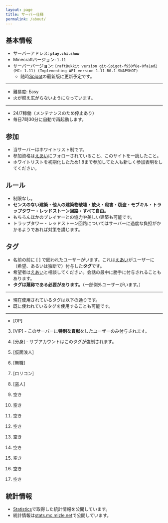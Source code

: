 ```yaml
---
layout: page
title: サーバー仕様
permalink: /about/
---
```



基本情報
---
- サーバーアドレス: **`play.chi.show`**
- Minecraftバージョン: `1.11`
- サーバーバージョン: `CraftBukkit version git-Spigot-f950f8e-0fa1ad2 (MC: 1.11) (Implementing API version 1.11-R0.1-SNAPSHOT) `
  - 随時[Spigot](https://www.spigotmc.org/)の最新版に更新予定です。

---

- 難易度: Easy
- 火が燃え広がらないようになっています。

---

- 24/7稼働（メンテナンスのため停止あり）
- 毎日7時30分に自動で再起動します。

参加
---
- 当サーバーはホワイトリスト制です。
- 参加資格は[えあい](https://twitter.com/eai04191)にフォローされていること、このサイトを一読したこと。
- ホワイトリストを初期化したため1.8まで参加してた人も新しく参加表明をしてください。

ルール
---
- 制限なし。
- **センスのない建築・他人の建築物破壊・放火・殺害・窃盗・モブキル・トラップタワー・レッドストーン回路・すべて自由。**
- もちろんほかのプレイヤーとの協力や美しい建築も可能です。
- トラップタワー・レッドストーン回路についてはサーバーに過度な負担がかかるようであれば対策を講じます。

タグ
---
- 名前の前に [ ] で囲われたユーザーがいます。これは[えあい](https://twitter.com/eai04191)がユーザーに（希望、あるいは独断で）付与した**タグ**です。
- 希望者は[えあい](https://twitter.com/eai04191)と相談してください。会話の最中に勝手に付与されることもあります。
- **タグは蔑称である必要があります。**（一部例外ユーザーがいます。）

---

- 現在使用されているタグは以下の通りです。
- 既に使われているタグを使用することも可能です。

---

- <span class="mc_red">[OP]</span>


3. <span class="mc_gold">[VIP]</span> - このサーバーに**特別な貢献**をしたユーザーのみ付与されます。
6. <span class="mc_dark_purple">[分身]</span> - サブアカウントはこのタグが強制されます。

1. <span class="mc_aqua">[仮面浪人]</span>
2. <span class="mc_gray">[無職]</span>
4. <span class="mc_light_purple">[ロリコン]</span>
5. <span class="mc_blue">[盗人]</span>
7. 空き
8. 空き
9. 空き
10. 空き
11. 空き
12. 空き
13. 空き
14. 空き
15. 空き

統計情報
---
- [Statistics](http://dev.bukkit.org/bukkit-plugins/statistics/)で取得した統計情報を公開しています。
- 統計情報は[stats.mc.mizle.net](http://stats.mc.mizle.net/)で公開しています。